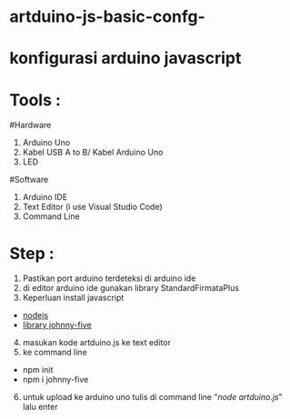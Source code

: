 # artduino-js-basic-confg-
# konfigurasi arduino javascript

# Tools :
#Hardware
1. Arduino Uno
2. Kabel USB A to B/ Kabel Arduino Uno
3. LED 

#Software
1. Arduino IDE
2. Text Editor (i use Visual Studio Code)
3. Command Line

# Step :

1. Pastikan port arduino terdeteksi di arduino ide
2. di editor arduino ide gunakan library StandardFirmataPlus
3. Keperluan install javascript
  - [nodejs](https://nodejs.org/en/ "Keperluan NPM")
  - [library johnny-five](http://johnny-five.io/ "Library Johnny-Five")
4. masukan kode artduino.js ke text editor 
5. ke command line
  - npm init
  - npm i johnny-five
6. untuk upload ke arduino uno tulis di command line "_node artduino.js_" lalu enter

